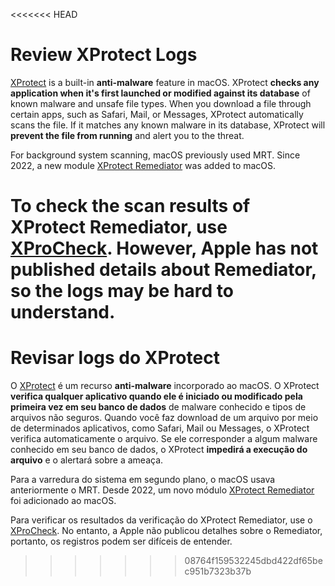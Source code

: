 <<<<<<< HEAD
# Review XProtect Logs

[XProtect](https://book.hacktricks.xyz/macos-hardening/macos-security-and-privilege-escalation/macos-security-protections/macos-gatekeeper#xprotect) is a built-in **anti-malware** feature in macOS. XProtect **checks any application when it's first launched or modified against its database** of known malware and unsafe file types. When you download a file through certain apps, such as Safari, Mail, or Messages, XProtect automatically scans the file. If it matches any known malware in its database, XProtect will **prevent the file from running** and alert you to the threat.

For background system scanning, macOS previously used MRT. Since 2022, a new module [XProtect Remediator](https://eclecticlight.co/2023/06/12/malware-detection-and-remediation-by-xprotect-remediator/) was added to macOS.

To check the scan results of XProtect Remediator, use [XProCheck](https://eclecticlight.co/2022/09/05/xprocheck-a-new-utility-to-inspect-anti-malware-scans/). However, Apple has not published details about Remediator, so the logs may be hard to understand.
=======
# Revisar logs do XProtect

O [XProtect](https://book.hacktricks.xyz/macos-hardening/macos-security-and-privilege-escalation/macos-security-protections/macos-gatekeeper#xprotect/) é um recurso **anti-malware** incorporado ao macOS. O XProtect **verifica qualquer aplicativo quando ele é iniciado ou modificado pela primeira vez em seu banco de dados** de malware conhecido e tipos de arquivos não seguros. Quando você faz download de um arquivo por meio de determinados aplicativos, como Safari, Mail ou Messages, o XProtect verifica automaticamente o arquivo. Se ele corresponder a algum malware conhecido em seu banco de dados, o XProtect **impedirá a execução do arquivo** e o alertará sobre a ameaça.

Para a varredura do sistema em segundo plano, o macOS usava anteriormente o MRT. Desde 2022, um novo módulo [XProtect Remediator](https://book.hacktricks.xyz/macos-hardening/macos-security-and-privilege-escalation/macos-security-protections/macos-gatekeeper#xprotect/) foi adicionado ao macOS.

Para verificar os resultados da verificação do XProtect Remediator, use o [XProCheck](https://eclecticlight.co/2022/09/05/xprocheck-a-new-utility-to-inspect-anti-malware-scans/). No entanto, a Apple não publicou detalhes sobre o Remediator, portanto, os registros podem ser difíceis de entender.
>>>>>>> 08764f159532245dbd422df65bec951b7323b37b
